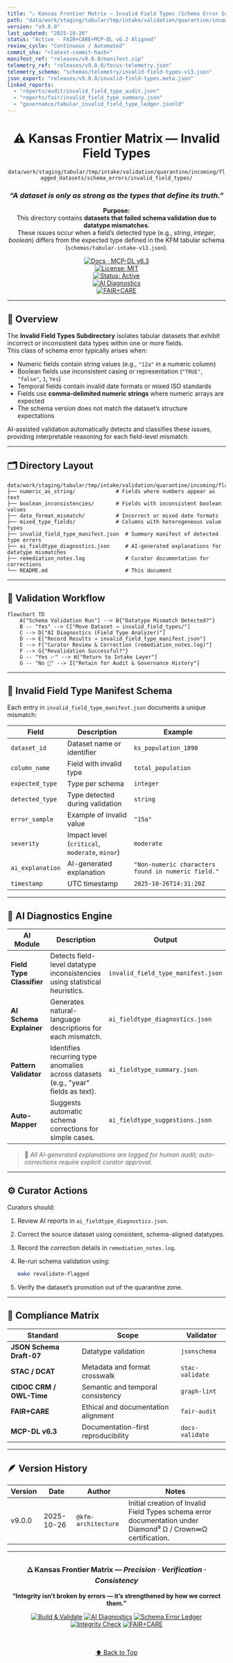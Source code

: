```yaml
---
title: "⚠️ Kansas Frontier Matrix — Invalid Field Types (Schema Error Subclass · Diamond⁹ Ω / Crown∞Ω Certified)"
path: "data/work/staging/tabular/tmp/intake/validation/quarantine/incoming/flagged_datasets/schema_errors/invalid_field_types/README.md"
version: "v9.0.0"
last_updated: "2025-10-26"
status: "Active · FAIR+CARE+MCP-DL v6.3 Aligned"
review_cycle: "Continuous / Automated"
commit_sha: "<latest-commit-hash>"
manifest_ref: "releases/v9.0.0/manifest.zip"
telemetry_ref: "releases/v9.0.0/focus-telemetry.json"
telemetry_schema: "schemas/telemetry/invalid-field-types-v13.json"
json_export: "releases/v9.0.0/invalid-field-types.meta.json"
linked_reports:
  - "reports/audit/invalid_field_type_audit.json"
  - "reports/fair/invalid_field_type_summary.json"
  - "governance/tabular_invalid_field_type_ledger.jsonld"
---
```


<div align="center">

# ⚠️ Kansas Frontier Matrix — **Invalid Field Types**  
`data/work/staging/tabular/tmp/intake/validation/quarantine/incoming/flagged_datasets/schema_errors/invalid_field_types/`

### *“A dataset is only as strong as the types that define its truth.”*

**Purpose:**  
This directory contains **datasets that failed schema validation due to datatype mismatches**.  
These issues occur when a field’s detected type (e.g., *string*, *integer*, *boolean*) differs from the expected type defined in the KFM tabular schema (`schemas/tabular-intake-v13.json`).

[![Docs · MCP-DL v6.3](https://img.shields.io/badge/Docs-MCP--DL%20v6.3-blue)](../../../../../../../../../../../../../../../docs/architecture/repo-focus.md)  
[![License: MIT](https://img.shields.io/badge/License-MIT-green)](../../../../../../../../../../../../../../../LICENSE)  
[![Status: Active](https://img.shields.io/badge/Status-Active-orange)]()  
[![AI Diagnostics](https://img.shields.io/badge/AI-Diagnostics-Enabled-teal)]()  
[![FAIR+CARE](https://img.shields.io/badge/FAIR-CARE-✓-blueviolet)]()

</div>

---

## 🧭 Overview

The **Invalid Field Types Subdirectory** isolates tabular datasets that exhibit incorrect or inconsistent data types within one or more fields.  
This class of schema error typically arises when:
- Numeric fields contain string values (e.g., `"12a"` in a numeric column)  
- Boolean fields use inconsistent casing or representation (`"TRUE"`, `"false"`, `1`, `Yes`)  
- Temporal fields contain invalid date formats or mixed ISO standards  
- Fields use **comma-delimited numeric strings** where numeric arrays are expected  
- The schema version does not match the dataset’s structure expectations  

AI-assisted validation automatically detects and classifies these issues, providing interpretable reasoning for each field-level mismatch.

---

## 🗂️ Directory Layout

```text
data/work/staging/tabular/tmp/intake/validation/quarantine/incoming/flagged_datasets/schema_errors/invalid_field_types/
├── numeric_as_string/             # Fields where numbers appear as text
├── boolean_inconsistencies/       # Fields with inconsistent boolean values
├── date_format_mismatch/          # Incorrect or mixed date formats
├── mixed_type_fields/             # Columns with heterogeneous value types
├── invalid_field_type_manifest.json  # Summary manifest of detected type errors
├── ai_fieldtype_diagnostics.json     # AI-generated explanations for datatype mismatches
├── remediation_notes.log             # Curator documentation for corrections
└── README.md                         # This document
````

---

## 🔁 Validation Workflow

```mermaid
flowchart TD
    A["Schema Validation Run"] --> B{"Datatype Mismatch Detected?"}
    B -- "Yes" --> C["Move Dataset → invalid_field_types/"]
    C --> D["AI Diagnostics (Field Type Analyzer)"]
    D --> E["Record Results → invalid_field_type_manifest.json"]
    E --> F["Curator Review & Correction (remediation_notes.log)"]
    F --> G{"Revalidation Successful?"}
    G -- "Yes ✅" --> H["Return to Intake Layer"]
    G -- "No 🚫" --> I["Retain for Audit & Governance History"]
```

---

## 🧩 Invalid Field Type Manifest Schema

Each entry in `invalid_field_type_manifest.json` documents a unique mismatch:

| Field            | Description                                    | Example                                            |
| ---------------- | ---------------------------------------------- | -------------------------------------------------- |
| `dataset_id`     | Dataset name or identifier                     | `ks_population_1890`                               |
| `column_name`    | Field with invalid type                        | `total_population`                                 |
| `expected_type`  | Type per schema                                | `integer`                                          |
| `detected_type`  | Type detected during validation                | `string`                                           |
| `error_sample`   | Example of invalid value                       | `"15a"`                                            |
| `severity`       | Impact level (`critical`, `moderate`, `minor`) | `moderate`                                         |
| `ai_explanation` | AI-generated explanation                       | `"Non-numeric characters found in numeric field."` |
| `timestamp`      | UTC timestamp                                  | `2025-10-26T14:31:20Z`                             |

---

## 🤖 AI Diagnostics Engine

| AI Module                 | Description                                                                        | Output                             |
| ------------------------- | ---------------------------------------------------------------------------------- | ---------------------------------- |
| **Field Type Classifier** | Detects field-level datatype inconsistencies using statistical heuristics.         | `invalid_field_type_manifest.json` |
| **AI Schema Explainer**   | Generates natural-language descriptions for each mismatch.                         | `ai_fieldtype_diagnostics.json`    |
| **Pattern Validator**     | Identifies recurring type anomalies across datasets (e.g., "year" fields as text). | `ai_fieldtype_summary.json`        |
| **Auto-Mapper**           | Suggests automatic schema corrections for simple cases.                            | `ai_fieldtype_suggestions.json`    |

> 🧠 *All AI-generated explanations are logged for human audit; auto-corrections require explicit curator approval.*

---

## ⚙️ Curator Actions

Curators should:

1. Review AI reports in `ai_fieldtype_diagnostics.json`.
2. Correct the source dataset using consistent, schema-aligned datatypes.
3. Record the correction details in `remediation_notes.log`.
4. Re-run schema validation using:

   ```bash
   make revalidate-flagged
   ```
5. Verify the dataset’s promotion out of the quarantine zone.

---

## 🧾 Compliance Matrix

| Standard                 | Scope                               | Validator       |
| ------------------------ | ----------------------------------- | --------------- |
| **JSON Schema Draft-07** | Datatype validation                 | `jsonschema`    |
| **STAC / DCAT**          | Metadata and format crosswalk       | `stac-validate` |
| **CIDOC CRM / OWL-Time** | Semantic and temporal consistency   | `graph-lint`    |
| **FAIR+CARE**            | Ethical and documentation alignment | `fair-audit`    |
| **MCP-DL v6.3**          | Documentation-first reproducibility | `docs-validate` |

---

## 🪶 Version History

| Version | Date       | Author              | Notes                                                                                                        |
| ------- | ---------- | ------------------- | ------------------------------------------------------------------------------------------------------------ |
| v9.0.0  | 2025-10-26 | `@kfm-architecture` | Initial creation of Invalid Field Types schema error documentation under Diamond⁹ Ω / Crown∞Ω certification. |

---

<div align="center">

### 🜂 Kansas Frontier Matrix — *Precision · Verification · Consistency*

**“Integrity isn’t broken by errors — it’s strengthened by how we correct them.”**

[![Build & Validate](https://img.shields.io/github/actions/workflow/status/bartytime4life/Kansas-Frontier-Matrix/validate.yml?label=Build+%26+Validate)]()
[![AI Diagnostics](https://img.shields.io/badge/AI-Diagnostics%20Active-teal)]()
[![Schema Error Ledger](https://img.shields.io/badge/Governance-Ledger%20Linked-blueviolet)]()
[![Integrity Check](https://img.shields.io/badge/Integrity-Verified-lightgrey)]()
[![FAIR+CARE](https://img.shields.io/badge/FAIR-CARE-green)]()

<br><br> <a href="#-kansas-frontier-matrix--invalid-field-types-schema-error-subclass--diamond⁹-Ω--crown∞Ω-certified">⬆ Back to Top</a>

</div>

